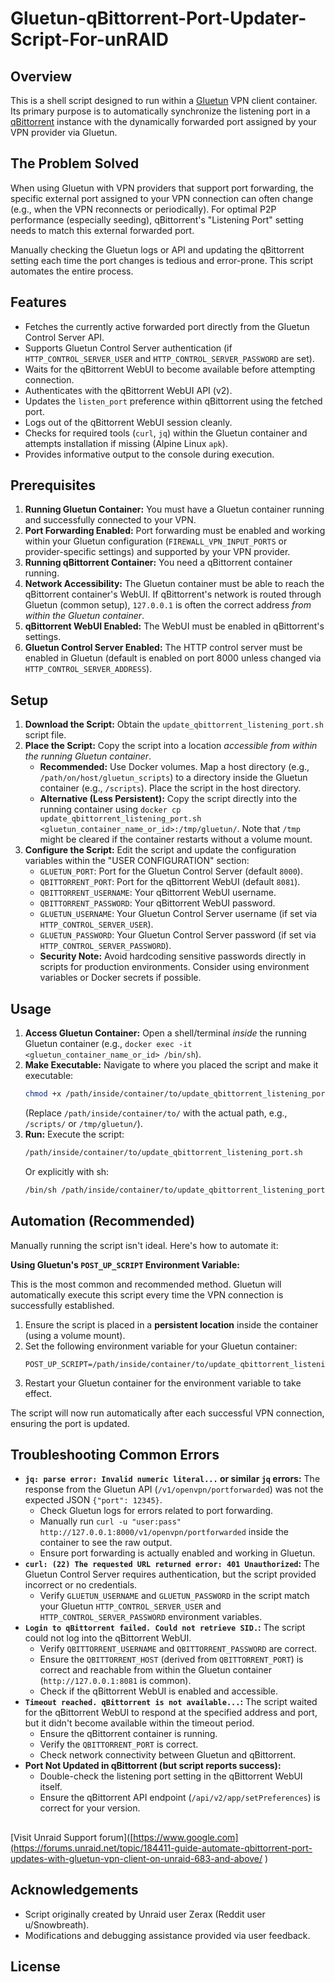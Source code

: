 # Gluetun-qBittorrent-Port-Updater-Script-For-unRAID

## Overview

This is a shell script designed to run within a [Gluetun](https://github.com/qdm12/gluetun) VPN client container. Its primary purpose is to automatically synchronize the listening port in a [qBittorrent](https://www.qbittorrent.org/) instance with the dynamically forwarded port assigned by your VPN provider via Gluetun.

## The Problem Solved

When using Gluetun with VPN providers that support port forwarding, the specific external port assigned to your VPN connection can often change (e.g., when the VPN reconnects or periodically). For optimal P2P performance (especially seeding), qBittorrent's "Listening Port" setting needs to match this external forwarded port.

Manually checking the Gluetun logs or API and updating the qBittorrent setting each time the port changes is tedious and error-prone. This script automates the entire process.

## Features

*   Fetches the currently active forwarded port directly from the Gluetun Control Server API.
*   Supports Gluetun Control Server authentication (if `HTTP_CONTROL_SERVER_USER` and `HTTP_CONTROL_SERVER_PASSWORD` are set).
*   Waits for the qBittorrent WebUI to become available before attempting connection.
*   Authenticates with the qBittorrent WebUI API (v2).
*   Updates the `listen_port` preference within qBittorrent using the fetched port.
*   Logs out of the qBittorrent WebUI session cleanly.
*   Checks for required tools (`curl`, `jq`) within the Gluetun container and attempts installation if missing (Alpine Linux `apk`).
*   Provides informative output to the console during execution.

## Prerequisites

1.  **Running Gluetun Container:** You must have a Gluetun container running and successfully connected to your VPN.
2.  **Port Forwarding Enabled:** Port forwarding must be enabled and working within your Gluetun configuration (`FIREWALL_VPN_INPUT_PORTS` or provider-specific settings) and supported by your VPN provider.
3.  **Running qBittorrent Container:** You need a qBittorrent container running.
4.  **Network Accessibility:** The Gluetun container must be able to reach the qBittorrent container's WebUI. If qBittorrent's network is routed through Gluetun (common setup), `127.0.0.1` is often the correct address *from within the Gluetun container*.
5.  **qBittorrent WebUI Enabled:** The WebUI must be enabled in qBittorrent's settings.
6.  **Gluetun Control Server Enabled:** The HTTP control server must be enabled in Gluetun (default is enabled on port 8000 unless changed via `HTTP_CONTROL_SERVER_ADDRESS`).

## Setup

1.  **Download the Script:** Obtain the `update_qbittorrent_listening_port.sh` script file.
2.  **Place the Script:** Copy the script into a location *accessible from within the running Gluetun container*.
    *   **Recommended:** Use Docker volumes. Map a host directory (e.g., `/path/on/host/gluetun_scripts`) to a directory inside the Gluetun container (e.g., `/scripts`). Place the script in the host directory.
    *   **Alternative (Less Persistent):** Copy the script directly into the running container using `docker cp update_qbittorrent_listening_port.sh <gluetun_container_name_or_id>:/tmp/gluetun/`. Note that `/tmp` might be cleared if the container restarts without a volume mount.
3.  **Configure the Script:** Edit the script and update the configuration variables within the "USER CONFIGURATION" section:
    *   `GLUETUN_PORT`: Port for the Gluetun Control Server (default `8000`).
    *   `QBITTORRENT_PORT`: Port for the qBittorrent WebUI (default `8081`).
    *   `QBITTORRENT_USERNAME`: Your qBittorrent WebUI username.
    *   `QBITTORRENT_PASSWORD`: Your qBittorrent WebUI password.
    *   `GLUETUN_USERNAME`: Your Gluetun Control Server username (if set via `HTTP_CONTROL_SERVER_USER`).
    *   `GLUETUN_PASSWORD`: Your Gluetun Control Server password (if set via `HTTP_CONTROL_SERVER_PASSWORD`).
    *   **Security Note:** Avoid hardcoding sensitive passwords directly in scripts for production environments. Consider using environment variables or Docker secrets if possible.

## Usage

1.  **Access Gluetun Container:** Open a shell/terminal *inside* the running Gluetun container (e.g., `docker exec -it <gluetun_container_name_or_id> /bin/sh`).
2.  **Make Executable:** Navigate to where you placed the script and make it executable:
    ```sh
    chmod +x /path/inside/container/to/update_qbittorrent_listening_port.sh
    ```
    (Replace `/path/inside/container/to/` with the actual path, e.g., `/scripts/` or `/tmp/gluetun/`).
3.  **Run:** Execute the script:
    ```sh
    /path/inside/container/to/update_qbittorrent_listening_port.sh
    ```
    Or explicitly with sh:
    ```sh
    /bin/sh /path/inside/container/to/update_qbittorrent_listening_port.sh
    ```

## Automation (Recommended)

Manually running the script isn't ideal. Here's how to automate it:

**Using Gluetun's `POST_UP_SCRIPT` Environment Variable:**

This is the most common and recommended method. Gluetun will automatically execute this script every time the VPN connection is successfully established.

1.  Ensure the script is placed in a **persistent location** inside the container (using a volume mount).
2.  Set the following environment variable for your Gluetun container:
    ```
    POST_UP_SCRIPT=/path/inside/container/to/update_qbittorrent_listening_port.sh
    ```
3.  Restart your Gluetun container for the environment variable to take effect.

The script will now run automatically after each successful VPN connection, ensuring the port is updated.

## Troubleshooting Common Errors

*   **`jq: parse error: Invalid numeric literal...` or similar `jq` errors:** The response from the Gluetun API (`/v1/openvpn/portforwarded`) was not the expected JSON `{"port": 12345}`.
    *   Check Gluetun logs for errors related to port forwarding.
    *   Manually run `curl -u "user:pass" http://127.0.0.1:8000/v1/openvpn/portforwarded` inside the container to see the raw output.
    *   Ensure port forwarding is actually enabled and working in Gluetun.
*   **`curl: (22) The requested URL returned error: 401 Unauthorized`:** The Gluetun Control Server requires authentication, but the script provided incorrect or no credentials.
    *   Verify `GLUETUN_USERNAME` and `GLUETUN_PASSWORD` in the script match your Gluetun `HTTP_CONTROL_SERVER_USER` and `HTTP_CONTROL_SERVER_PASSWORD` environment variables.
*   **`Login to qBittorrent failed. Could not retrieve SID.`:** The script could not log into the qBittorrent WebUI.
    *   Verify `QBITTORRENT_USERNAME` and `QBITTORRENT_PASSWORD` are correct.
    *   Ensure the `QBITTORRENT_HOST` (derived from `QBITTORRENT_PORT`) is correct and reachable from within the Gluetun container (`http://127.0.0.1:8081` is common).
    *   Check if the qBittorrent WebUI is enabled and accessible.
*   **`Timeout reached. qBittorrent is not available...`:** The script waited for the qBittorrent WebUI to respond at the specified address and port, but it didn't become available within the timeout period.
    *   Ensure the qBittorrent container is running.
    *   Verify the `QBITTORRENT_PORT` is correct.
    *   Check network connectivity between Gluetun and qBittorrent.
*   **Port Not Updated in qBittorrent (but script reports success):**
    *   Double-check the listening port setting in the qBittorrent WebUI itself.
    *   Ensure the qBittorrent API endpoint (`/api/v2/app/setPreferences`) is correct for your version.

## 
[Visit Unraid Support forum]([https://www.google.com](https://forums.unraid.net/topic/184411-guide-automate-qbittorrent-port-updates-with-gluetun-vpn-client-on-unraid-683-and-above/
)

## Acknowledgements

*   Script originally created by Unraid user Zerax (Reddit user u/Snowbreath).
*   Modifications and debugging assistance provided via user feedback.

## License

